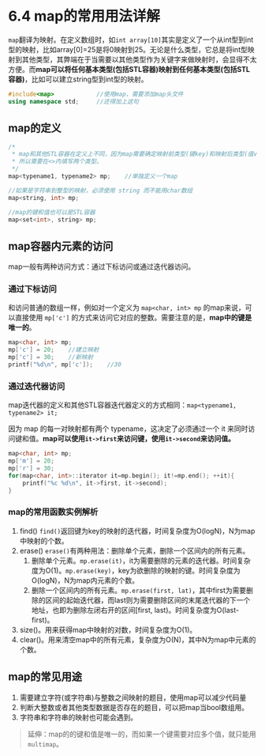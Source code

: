 # 6.4 map的常用用法详解

`map`翻译为映射。在定义数组时，如`int array[10]`其实是定义了一个从int型到int型的映射，比如array[0]=25是将0映射到25。无论是什么类型，它总是将int型映射到其他类型，其弊端在于当需要以其他类型作为关键字来做映射时，会显得不太方便。而**map可以将任何基本类型(包括STL容器)映射到任何基本类型(包括STL容器)**，比如可以建立string型到int型的映射。

```cpp
#include<map>            //使用map，需要添加map头文件
using namespace std;     //还得加上这句
```

## map的定义

```cpp
/*
 * map和其他STL容器在定义上不同，因为map需要确定映射前类型(键key)和映射后类型(值value)
 * 所以需要在<>内填写两个类型。
 */
map<typename1, typename2> mp;    //单独定义一个map

//如果是字符串到整型的映射，必须使用 string 而不能用char数组
map<string, int> mp;

//map的键和值也可以是STL容器
map<set<int>, string> mp;
```

## map容器内元素的访问

map一般有两种访问方式：通过下标访问或通过迭代器访问。

### 通过下标访问

和访问普通的数组一样，例如对一个定义为 `map<char, int> mp` 的map来说，可以直接使用 `mp['c']` 的方式来访问它对应的整数。需要注意的是，**map中的键是唯一的**。

```cpp
map<char, int> mp;
mp['c'] = 20;    //建立映射
mp['c'] = 30;    //新映射
printf("%d\n", mp['c']);    //30
```

### 通过迭代器访问

map迭代器的定义和其他STL容器迭代器定义的方式相同：`map<typename1, typename2> it;`

因为 map 的每一对映射都有两个 typename，这决定了必须通过一个 it 来同时访问键和值。**map可以使用`it->first`来访问键，使用`it->second`来访问值。**

```cpp
map<char, int> mp;
mp['m'] = 20;
mp['r'] = 30;
for(map<char, int>::iterator it=mp.begin(); it!=mp.end(); ++it){
    printf("%c %d\n", it->first, it->second);
}
```

### map的常用函数实例解析

1. find()
`find()`返回键为key的映射的迭代器，时间复杂度为O(logN)，N为map中映射的个数。
2. erase()
`erase()`有两种用法：删除单个元素，删除一个区间内的所有元素。
   1. 删除单个元素。`mp.erase(it)`，it为需要删除的元素的迭代器。时间复杂度为O(1)。`mp.erase(key)`，key为欲删除的映射的键。时间复杂度为O(logN)，N为map内元素的个数。
   2. 删除一个区间内的所有元素。`mp.erase(first, lat)`，其中first为需要删除的区间的起始迭代器，而last则为需要删除区间的末尾迭代器的下一个地址，也即为删除左闭右开的区间[first, last)。时间复杂度为O(last-first)。
3. size()。用来获得map中映射的对数，时间复杂度为O(1)。
4. clear()。用来清空map中的所有元素，复杂度为O(N)，其中N为map中元素的个数。

## map的常见用途

1. 需要建立字符(或字符串)与整数之间映射的题目，使用map可以减少代码量
2. 判断大整数或者其他类型数据是否存在的题目，可以把map当bool数组用。
3. 字符串和字符串的映射也可能会遇到。

> 延伸：map的的键和值是唯一的，而如果一个键需要对应多个值，就只能用 `multimap`。
